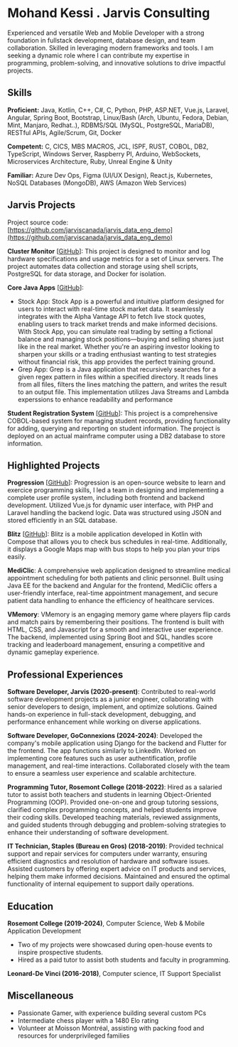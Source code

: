 # Mohand Kessi . Jarvis Consulting

Experienced and versatile Web and Moblie Developer with a strong foundation in fullstack development, database design, and team collaboration. Skilled in leveraging modern frameworks and tools. I am seeking a dynamic role where I can contribute my expertise in programming, problem-solving, and innovative solutions to drive impactful projects.

## Skills

**Proficient:** Java, Kotlin, C++, C#, C, Python, PHP, ASP.NET, Vue.js, Laravel, Angular, Spring Boot, Bootstrap, Linux/Bash (Arch, Ubuntu, Fedora, Debian, Mint, Manjaro, Redhat..), RDBMS/SQL (MySQL, PostgreSQL, MariaDB), RESTful APIs, Agile/Scrum, Git, Docker

**Competent:** C, CICS, MBS MACROS, JCL, ISPF, RUST, COBOL, DB2, TypeScript, Windows Server, Raspberry PI, Arduino, WebSockets, Microservices Architecture, Ruby, Unreal Engine & Unity

**Familiar:** Azure Dev Ops, Figma (UI/UX Design), React.js, Kubernetes, NoSQL Databases (MongoDB), AWS (Amazon Web Services)

## Jarvis Projects

Project source code: [https://github.com/jarviscanada/jarvis_data_eng_demo](https://github.com/jarviscanada/jarvis_data_eng_demo)


**Cluster Monitor** [[GitHub](https://github.com/jarviscanada/jarvis_data_eng_demo/tree/master/linux_sql)]: This project is designed to monitor and log hardware specifications and usage metrics for a set of Linux servers. The project automates data collection and storage using shell scripts, PostgreSQL for data storage, and Docker for isolation.

**Core Java Apps** [[GitHub](https://github.com/jarviscanada/jarvis_data_eng_demo/tree/master/core_java)]:
      
  - Stock App: Stock App is a powerful and intuitive platform designed for users to interact with real-time stock market data. It seamlessly integrates with the Alpha Vantage API to fetch live stock quotes, enabling users to track market trends and make informed decisions. With Stock App, you can simulate real trading by setting a fictional balance and managing stock positions—buying and selling shares just like in the real market. Whether you're an aspiring investor looking to sharpen your skills or a trading enthusiast wanting to test strategies without financial risk, this app provides the perfect training ground.
  - Grep App: Grep is a Java application that recursively searches for a given regex pattern in files within a specified directory. It reads lines from all files, filters the lines matching the pattern, and writes the result to an output file. This implementation utilizes Java Streams and Lambda experssions to enhance readability and performance

**Student Registration System** [[GitHub](https://github.com/jarviscanada/jarvis_data_eng_demo/tree/master/cobol_project)]: This project is a comprehensive COBOL-based system for managing student records, providing functionality for adding, querying and reporting on student information. The project is deployed on an actual mainframe computer using a DB2 database to store information.


## Highlighted Projects
**Progression** [[GitHub](https://git.dti.crosemont.quebec/progression)]: Progression is an open-source website to learn and exercice programming skills, I led a team in designing and implementing a complete user profile system, including both frontend and backend development. Utilized Vue.js for dynamic user interface, with PHP and Laravel handling the backend logic. Data was structured using JSON and stored efficiently in an SQL database.

**Blitz** [[GitHub](https://github.com/Volta808/blitz)]: Blitz is a mobile application developed in Kotlin with Compose that allows you to check bus schedules in real-time. Additionally, it displays a Google Maps map with bus stops to help you plan your trips easily.

**MediClic**: A comprehensive web application designed to streamline medical appointment scheduling for both patients and clinic personnel. Built using Java EE for the backend and Angular for the frontend, MediClic offers a user-friendly interface, real-time appointment management, and secure patient data handling to enhance the efficiency of healthcare services.

**VMemory**: VMemory is an engaging memory game where players flip cards and match pairs by remembering their positions. The frontend is built with HTML, CSS, and Javascript for a smooth and interactive user experience. The backend, implemented using Spring Boot and SQL, handles score tracking and leaderboard management, ensuring a competitive and dynamic gameplay experience.


## Professional Experiences

**Software Developer, Jarvis (2020-present)**: Contributed to real-world software development projects as a junior engineer, collaborating with senior developers to design, implement, and optimize solutions. Gained hands-on experience in full-stack development, debugging, and performance enhancement while working on diverse applications.

**Software Developer, GoConnexions (2024-2024)**: Developed the company's mobile application using Django for the backend and Flutter for the frontend. The app functions similarly to LinkedIn. Worked on implementing core features such as user authentification, profile management, and real-time interactions. Collaborated closely with the team to ensure a seamless user experience and scalable architecture.

**Programming Tutor, Rosemont College (2018-2022)**: Hired as a salaried tutor to assist both teachers and students in learning Object-Oriented Programming (OOP). Provided one-on-one and group tutoring sessions, clarified complex programming concepts, and helped students improve their coding skills. Developed teaching materials, reviewed assignments, and guided students through debugging and problem-solving strategies to enhance their understanding of software development.

**IT Technician, Staples (Bureau en Gros) (2018-2019)**: Provided technical support and repair services for computers under warranty, ensuring efficient diagnostics and resolution of hardware and software issues. Assisted customers by offering expert advice on IT products and services, helping them make informed decisions. Maintained and ensured the optimal functionality of internal equipement to support daily operations.


## Education
**Rosemont College (2019-2024)**, Computer Science, Web & Mobile Application Development
- Two of my projects were showcased during open-house events to inspire prospective students.
- Hired as a paid tutor to assist both students and faculty in programming.

**Leonard-De Vinci (2016-2018)**, Computer science, IT Support Specialist


## Miscellaneous
- Passionate Gamer, with experience building several custom PCs
- Intermediate chess player with a 1480 Elo rating
- Volunteer at Moisson Montréal, assisting with packing food and resources for underprivileged families
